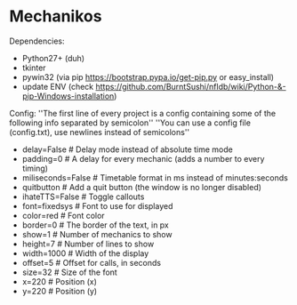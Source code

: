 # Mechanikos

Dependencies:
* Python27+ (duh)
* tkinter
* pywin32 (via pip https://bootstrap.pypa.io/get-pip.py or easy_install)
* update ENV (check https://github.com/BurntSushi/nfldb/wiki/Python-&-pip-Windows-installation)

Config:
''The first line of every project is a config containing some of the following info separated by semicolon''
''You can use a config file (config.txt), use newlines instead of semicolons''
* delay=False         # Delay mode instead of absolute time mode
* padding=0           # A delay for every mechanic (adds a number to every timing)
* miliseconds=False   # Timetable format in ms instead of minutes:seconds
* quitbutton          # Add a quit button (the window is no longer disabled)
* ihateTTS=False      # Toggle callouts
* font=fixedsys       # Font to use for displayed
* color=red           # Font color
* border=0            # The border of the text, in px
* show=1              # Number of mechanics to show
* height=7            # Number of lines to show
* width=1000          # Width of the display
* offset=5            # Offset for calls, in seconds
* size=32             # Size of the font
* x=220               # Position (x)
* y=220               # Position (y)
